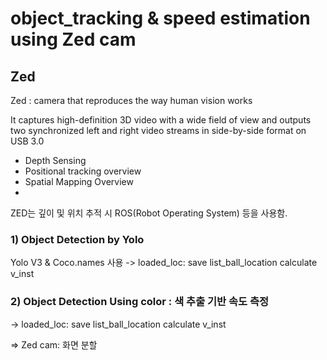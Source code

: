 # object_tracking & speed estimation using Zed cam

Zed
-------------
Zed : camera that reproduces the way human vision works

It captures high-definition 3D video with a wide field of view and outputs two synchronized left and right video streams in side-by-side format on USB 3.0
- Depth Sensing
- Positional tracking overview
- Spatial Mapping Overview
- 
ZED는 깊이 및 위치 추적 시 ROS(Robot Operating System) 등을 사용함.

### 1) Object Detection by Yolo

Yolo V3 & Coco.names 사용
-> loaded_loc: save list_ball_location
calculate v_inst

### 2) Object Detection Using color : 색 추출 기반 속도 측정

-> loaded_loc: save list_ball_location 
calculate v_inst

=> Zed cam: 화면 분할
